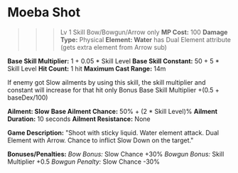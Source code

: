 # __Moeba Shot__ #
>>> Lv 1 Skill
Bow/Bowgun/Arrow only
**MP Cost:** 100
**Damage Type:** Physical
**Element: Water** has Dual Element attribute (gets extra element from Arrow sub)

**Base Skill Multiplier:** 1 + 0.05 * Skill Level
**Base Skill Constant:** 50 + 5 * Skill Level
**Hit Count:** 1 hit
**Maximum Cast Range:** 14m

If enemy got Slow ailments by using this skill, the skill multiplier and constant will increase for that hit only
Bonus Base Skill Multiplier +(0.5 + baseDex/100)

__**Ailment:** Slow__
**Base Ailment Chance:** 50% + (2 * Skill Level)%
**Ailment Duration:** 10 seconds
**Ailment Resistance:** None

**Game Description:** "Shoot with sticky liquid. Water element attack. Dual Element with Arrow. Chance to inflict Slow Down on the target."

**Bonuses/Penalties:**
*Bow Bonus:* Slow Chance +30%
*Bowgun Bonus:* Skill Multiplier +0.5
*Bowgun Penalty:* Slow Chance -30%

